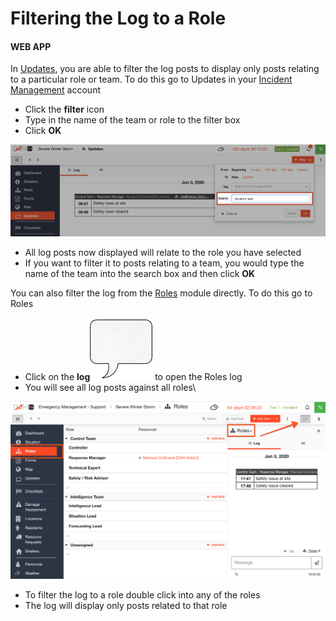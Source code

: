 # Filtering the Log to a Role

#### WEB APP

In [Updates](../updates/), you are able to filter the log posts to display only posts relating to a particular role or team. To do this go to Updates in your [Incident Management](../getting-started.md) account

* Click the **filter** icon
* Type in the name of the team or role to the filter box
* Click **OK**

![](<../../.gitbook/assets/filtering the log to a role.png>)

* All log posts now displayed will relate to the role you have selected
* If you want to filter it to posts relating to a team, you would type the name of the team into the search box and then click **OK**

You can also filter the log from the [Roles](./) module directly. To do this go to Roles

* Click on the **log**![](<../../.gitbook/assets/speech box icon.png>) to open the Roles log
* You will see all log posts against all roles\


![](<../../.gitbook/assets/filtering the log to a role 2.png>)

* To filter the log to a role double click into any of the roles
* The log will display only posts related to that role
